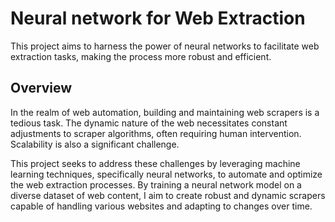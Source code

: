 # Neural network for Web Extraction
This project aims to harness the power of neural networks to facilitate web extraction tasks, making the process more robust and efficient.

## Overview
In the realm of web automation, building and maintaining web scrapers is a tedious task. The dynamic nature of the web necessitates constant adjustments to scraper algorithms, often requiring human intervention. Scalability is also a significant challenge.

This project seeks to address these challenges by leveraging machine learning techniques, specifically neural networks, to automate and optimize the web extraction processes. By training a neural network model on a diverse dataset of web content, I aim to create robust and dynamic scrapers capable of handling various websites and adapting to changes over time.

